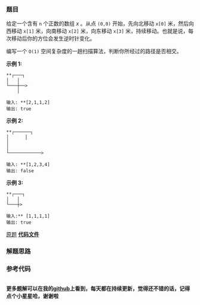 ### 题目
给定一个含有 `n` 个正数的数组  _x_ 。从点 `(0,0)` 开始，先向北移动 `x[0]` 米，然后向西移动 `x[1]` 米，向南移动
`x[2]` 米，向东移动 `x[3]` 米，持续移动。也就是说，每次移动后你的方位会发生逆时针变化。

编写一个 `O(1)` 空间复杂度的一趟扫描算法，判断你所经过的路径是否相交。



**示例  1:**

    
    
    **┌───┐
    │   │
    └───┼──>
        │
    
    输入: **[2,1,1,2]
    输出: true 
    

**示例  2:**

    
    
    **┌──────┐
    │      │
    │
    │
    └────────────>
    
    输入: **[1,2,3,4]
    输出: false 
    

**示例 3:**

    
    
    **┌───┐
    │   │
    └───┼>
    
    输入:** [1,1,1,1]
    输出: true 
    

[原题](https://leetcode-cn.com/problems/self-crossing/)    **[代码文件]()**


### 解题思路




### 参考代码

```go


```




**更多题解可以在我的[github](https://github.com/LZH139/leetcode_Go)上看到，每天都在持续更新，觉得还不错的话，记得点个小星星哈，谢谢啦**
